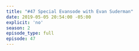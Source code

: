 ```yaml
---
title: "#47 Special Evansode with Evan Suderman"
date: 2019-05-05 20:54:00 -05:00
explicit: 'no'
season: 2
episode_type: full
episode: 47
---
```



